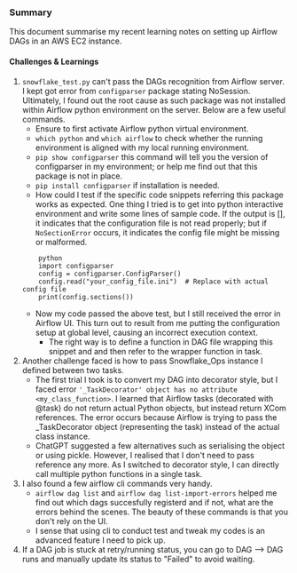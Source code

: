 ### Summary
This document summarise my recent learning notes on setting up Airflow DAGs in an AWS EC2 instance. 

#### Challenges & Learnings
1. `snowflake_test.py` can't pass the DAGs recognition from Airflow server. I kept got error from `configparser` package stating NoSession. Ultimately, I found out the root cause as such package was not installed within Airflow python environment on the server. Below are a few useful commands.
    -  Ensure to first activate Airflow python virtual environment.
    - `which python` and `which airflow` to check whether the running environment is aligned with my local running environment.
    - `pip show configparser` this command will tell you the version of configparser in my environment; or help me find out that this package is not in place.
    - `pip install configparser` if installation is needed.
    - How could I test if the specific code snippets referring this package works as expected. One thing I tried is to get into python interactive environment and write some lines of sample code. If the output is [], it indicates that the configuration file is not read properly; but if `NoSectionError` occurs, it indicates the config file might be missing or malformed.
    ```
        python
        import configparser
        config = configparser.ConfigParser()
        config.read("your_config_file.ini")  # Replace with actual config file
        print(config.sections())
    ```
    - Now my code passed the above test, but I still received the error in Airflow UI. This turn out to result from me putting the configuration setup at global level, causing an incorrect execution context. 
        - The right way is to define a function in DAG file wrapping this snippet and and then refer to the wrapper function in task.
2. Another challenge faced is how to pass Snowflake_Ops instance I defined between two tasks.
    - The first trial I took is to convert my DAG into decorator style, but I faced error `'_TaskDecorator' object has no attribute <my_class_function>`. I learned that Airflow tasks (decorated with @task) do not return actual Python objects, but instead return XCom references. The error occurs because Airflow is trying to pass the _TaskDecorator object (representing the task) instead of the actual class instance.
    - ChatGPT suggested a few alternatives such as serialising the object or using pickle. However, I realised that I don't need to pass reference any more. As I switched to decorator style, I can directly call multiple python functions in a single task. 
3. I also found a few airflow cli commands very handy. 
    - `airflow dag list` and `airflow dag list-import-errors` helped me find out which dags succesfully registerd and if not, what are the errors behind the scenes. The beauty of these commands is that you don't rely on the UI. 
    - I sense that using cli to conduct test and tweak my codes is an advanced feature I need to pick up.
4. If a DAG job is stuck at retry/running status, you can go to DAG --> DAG runs and manually update its status to "Failed" to avoid waiting.

